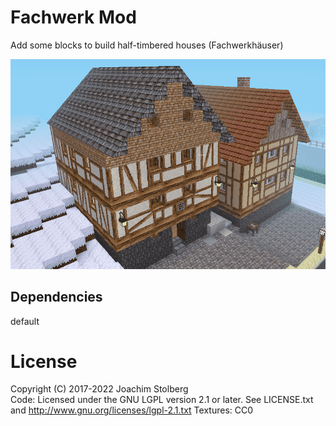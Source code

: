 # Fachwerk Mod

Add some blocks to build half-timbered houses (Fachwerkhäuser)

![Seite1](textures/screenshot.png)

## Dependencies
default  

# License
Copyright (C) 2017-2022 Joachim Stolberg  
Code: Licensed under the GNU LGPL version 2.1 or later.
See LICENSE.txt and http://www.gnu.org/licenses/lgpl-2.1.txt
Textures: CC0

